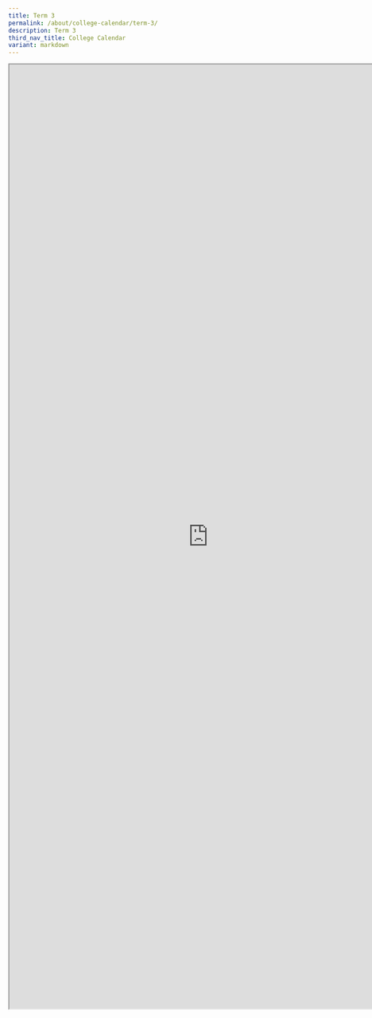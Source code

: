 ```yaml
---
title: Term 3
permalink: /about/college-calendar/term-3/
description: Term 3
third_nav_title: College Calendar
variant: markdown
---
```

<iframe src="https://docs.google.com/document/d/e/2PACX-1vTxirKZahu1WcmIAH-j582F6et9uxfjkxBL7iqH4gKcfMgYxSuqEgeZ9iy4bS3fJQ/pub?embedded=true" width="800px" height="1900px" scrolling="no"></iframe>